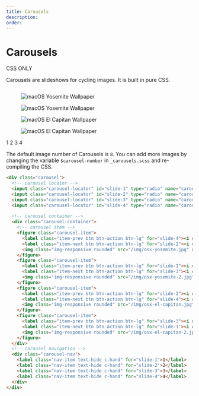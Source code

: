 ```yaml
---
title: Carousels
description: 
order: 
---
```


# Carousels

CSS ONLY

Carousels are slideshows for cycling images. It is built in pure CSS.

 
<div class="docs-demo columns">
  <div class="column col-12">
    <div class="carousel">
      <input class="carousel-locator" id="slide-1" type="radio" name="carousel-radio" hidden="" checked="">
      <input class="carousel-locator" id="slide-2" type="radio" name="carousel-radio" hidden="">
      <input class="carousel-locator" id="slide-3" type="radio" name="carousel-radio" hidden="">
      <input class="carousel-locator" id="slide-4" type="radio" name="carousel-radio" hidden="">
      <div class="carousel-container">
        <figure class="carousel-item">
          <label class="item-prev btn btn-action btn-lg" for="slide-4"><i class="icon icon-arrow-left"></i></label>
          <label class="item-next btn btn-action btn-lg" for="slide-2"><i class="icon icon-arrow-right"></i></label><img class="img-responsive rounded" src="/img/osx-yosemite.jpg" alt="macOS Yosemite Wallpaper">
        </figure>
        <figure class="carousel-item">
          <label class="item-prev btn btn-action btn-lg" for="slide-1"><i class="icon icon-arrow-left"></i></label>
          <label class="item-next btn btn-action btn-lg" for="slide-3"><i class="icon icon-arrow-right"></i></label><img class="img-responsive rounded" src="/img/osx-yosemite-2.jpg" alt="macOS Yosemite Wallpaper">
        </figure>
        <figure class="carousel-item">
          <label class="item-prev btn btn-action btn-lg" for="slide-2"><i class="icon icon-arrow-left"></i></label>
          <label class="item-next btn btn-action btn-lg" for="slide-4"><i class="icon icon-arrow-right"></i></label><img class="img-responsive rounded" src="/img/osx-el-capitan.jpg" alt="macOS El Capitan Wallpaper">
        </figure>
        <figure class="carousel-item">
          <label class="item-prev btn btn-action btn-lg" for="slide-3"><i class="icon icon-arrow-left"></i></label>
          <label class="item-next btn btn-action btn-lg" for="slide-1"><i class="icon icon-arrow-right"></i></label><img class="img-responsive rounded" src="/img/osx-el-capitan-2.jpg" alt="macOS El Capitan Wallpaper">
        </figure>
      </div>
      <div class="carousel-nav">
        <label class="nav-item text-hide c-hand" for="slide-1">1</label>
        <label class="nav-item text-hide c-hand" for="slide-2">2</label>
        <label class="nav-item text-hide c-hand" for="slide-3">3</label>
        <label class="nav-item text-hide c-hand" for="slide-4">4</label>
      </div>
    </div>
  </div>
</div>

The default image number of Carousels is `8`. You can add more images by changing the variable `$carousel-number` in `_carousels.scss` and re-compiling the CSS.

```html
<div class="carousel">
  <!-- carousel locator -->
  <input class="carousel-locator" id="slide-1" type="radio" name="carousel-radio" hidden="" checked="">
  <input class="carousel-locator" id="slide-2" type="radio" name="carousel-radio" hidden="">
  <input class="carousel-locator" id="slide-3" type="radio" name="carousel-radio" hidden="">
  <input class="carousel-locator" id="slide-4" type="radio" name="carousel-radio" hidden="">
  
  <!-- carousel container -->
  <div class="carousel-container">
    <!-- carousel item -->
    <figure class="carousel-item">
      <label class="item-prev btn btn-action btn-lg" for="slide-4"><i class="icon icon-arrow-left"></i></label>
      <label class="item-next btn btn-action btn-lg" for="slide-2"><i class="icon icon-arrow-right"></i></label>
      <img class="img-responsive rounded" src="/img/osx-yosemite.jpg" alt="macOS Yosemite Wallpaper">
    </figure>
    <figure class="carousel-item">
      <label class="item-prev btn btn-action btn-lg" for="slide-1"><i class="icon icon-arrow-left"></i></label>
      <label class="item-next btn btn-action btn-lg" for="slide-3"><i class="icon icon-arrow-right"></i></label>
      <img class="img-responsive rounded" src="/img/osx-yosemite-2.jpg" alt="macOS Yosemite Wallpaper">
    </figure>
    <figure class="carousel-item">
      <label class="item-prev btn btn-action btn-lg" for="slide-2"><i class="icon icon-arrow-left"></i></label>
      <label class="item-next btn btn-action btn-lg" for="slide-4"><i class="icon icon-arrow-right"></i></label>
      <img class="img-responsive rounded" src="/img/osx-el-capitan.jpg" alt="macOS El Capitan Wallpaper">
    </figure>
    <figure class="carousel-item">
      <label class="item-prev btn btn-action btn-lg" for="slide-3"><i class="icon icon-arrow-left"></i></label>
      <label class="item-next btn btn-action btn-lg" for="slide-1"><i class="icon icon-arrow-right"></i></label>
      <img class="img-responsive rounded" src="/img/osx-el-capitan-2.jpg" alt="macOS El Capitan Wallpaper">
    </figure>
  </div>
  <!-- carousel navigation -->
  <div class="carousel-nav">
    <label class="nav-item text-hide c-hand" for="slide-1">1</label>
    <label class="nav-item text-hide c-hand" for="slide-2">2</label>
    <label class="nav-item text-hide c-hand" for="slide-3">3</label>
    <label class="nav-item text-hide c-hand" for="slide-4">4</label>
  </div>
</div>
```